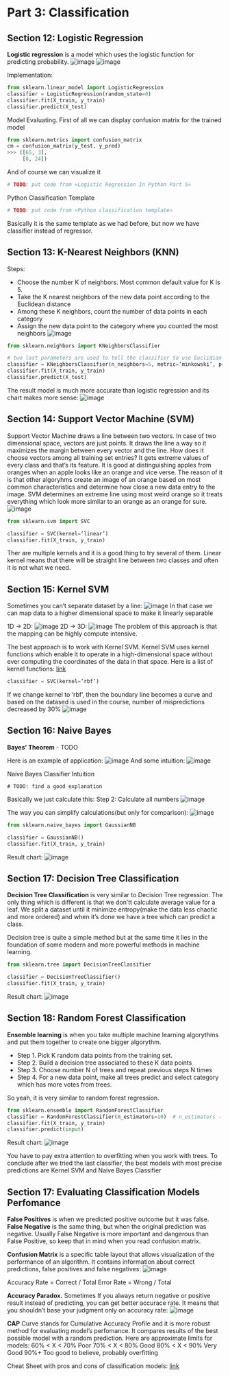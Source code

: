 # Part 3:  Classification

## Section 12: Logistic Regression
**Logistic regression** is a model which uses the logistic function for predicting probability.
![image](images/15.png)
![image](images/16.png)

Implementation:
```python
from sklearn.linear_model import LogisticRegression
classifier = LogisticRegression(random_state=0)
classifier.fit(X_train, y_train)
classifier.predict(X_test)
```

Model Evaluating.
First of all we can display confusion matrix for the trained model
```python
from sklearn.metrics import confusion_matrix
cm = confusion_matrix(y_test, y_pred)
>>> ([65, 3],
     [8, 24])
```

And of course we can visualize it
```python
# TODO: put code from «Logistic Regression In Python Part 5»
```

Python Classification Template
```python
# TODO: put code from «Python classification template»
```
Basically it is the same template as we had before, but now we have classifier instead of regressor.


## Section 13: K-Nearest Neighbors (KNN)

Steps:
* Choose the number K of neighbors. Most common default value for K is 5.
* Take the K nearest neighbors of the new data point according to the Euclidean distance
* Among these K neighbors, count the number of data points in each category
* Assign the new data point to the category where you counted the most neighbors
![image](images/17.png)

```python
from sklearn.neighbors import KNeighborsClassifier

# two last parameters are used to tell the classifier to use Euclidian distance
classifier = KNeighborsClassifier(n_neighbors=5, metric=‘minkowski’, p=2)
classifier.fit(X_train, y_train)
classifier.predict(X_test)
```

The result model is much more accurate than logistic regression and its chart makes more sense: ![image](images/18.png)


## Section 14: Support Vector Machine (SVM)
Support Vector Machine draws a line between two vectors. In case of two dimensional space, vectors are just points. It draws the line a way so it maximizes the margin between every vector and the line. How does it choose vectors among all training set entries? It gets extreme values of every class and that’s its feature. It is good at distinguishing apples from oranges when an apple looks like an orange and vice verse. The reason of it is that other algoryhms create an image of an orange based on most common characteristics and determine how close a new data entry to the image. SVM determines an extreme line using most weird orange so it treats everything which look more similar to an orange as an orange for sure.
![image](images/19.png)

```python
from sklearn.svm import SVC

classifier = SVC(kernel=‘linear’)
classifier.fit(X_train, y_train)
```
Ther are multiple kernels and it is a good thing to try several of them. Linear kernel means that there will be straight line between two classes and often it is not what we need.

## Section 15: Kernel SVM
Sometimes you can’t separate dataset by a line: ![image](images/20.png)
In that case we can map data to a higher dimensional space to make it linearly separable

1D -> 2D:  ![image](images/21.png)
2D -> 3D:  ![image](images/22.png)
The problem of this approach is that the mapping can be highly compute intensive.

The best approach is to work with Kernel SVM.
Kernel SVM uses kernel functions which enable it to operate in a high-dimensional space without ever computing the coordinates of the data in that space.
Here is a list of kernel functions: [link](https://web.archive.org/web/20170408175954/http://mlkernels.readthedocs.io/en/latest/)

```python
classifier = SVC(kernel=‘rbf’)
```
If we change kernel to ‘rbf’, then the boundary line becomes a curve and based on the datased is used in the course, number of mispredictions decreased by 30%
![image](images/23.png)


## Section 16: Naive Bayes
**Bayes’ Theorem** - TODO

Here is an example of application: ![image](images/24.png)
And some intuition: ![image](images/25.png)

Naive Bayes Classifier Intuition

`# TODO: find a good explanation`

Basically we just calculate this:
Step 2: Calculate all numbers ![image](images/26.png)

The way you can simplify calculations(but only for comparison): ![image](images/27.png)

```python
from sklearn.naive_bayes import GaussianNB

classifier = GaussianNB()
classifier.fit(X_train, y_train)
```
Result chart: ![image](images/28.png)


## Section 17: Decision Tree Classification
**Decision Tree Classification** is very similar to Decision Tree regression. The only thing which is different is that we don’tt calculate average value for a leaf. We split a dataset until it minimize entropy(make the data less chaotic and more ordered) and when it’s done we have a tree which can predict a class.

Decision tree is quite a simple method but at the same time it lies in the foundation of some modern and more powerful methods in machine learning.

```python
from sklearn.tree import DecisionTreeClassifier

classifier = DecisionTreeClassifier()
classifier.fit(X_train, y_train)
```

Result chart: ![image](images/29.png)


## Section 18: Random Forest Classification

**Ensemble learning** is when you take multiple machine learning algorythms and put them together to create one bigger algorythm.

* Step 1. Pick K random data points from the training set.
* Step 2. Build a decision tree associated to these K data points
* Step 3. Choose number N of trees and repeat previous steps N times
* Step 4. For a new data point, make all trees predict and select category which has more votes from trees.

So yeah, it is very similar to random forest regression.

```python
from sklearn.ensemble import RandomForestClassifier
classifier = RandomForestClassifier(n_estimators=10)  # n_estimators - the number of trees
classifier.fit(X_train, y_train)
classifier.predict(input)
```

Result chart: ![image](images/30.png)

You have to pay extra attention to overfitting when you work with trees.
To conclude after we tried the last classifier, the best models with most precise predictions are Kernel SVM and Naive Bayes Classifier


## Section 17: Evaluating Classification Models Perfomance

**False Positives** is when we predicted positive outcome but it was false. **False Negative** is the same thing, but when the original prediction was negative.
Usually False Negative is more important and dangerous than False Positive, so keep that in mind when you read confusion matrix.

**Confusion Matrix** is a specific table layout that allows visualization of the performance of an algorithm. It contains information about correct predictions, false positives and false negatives: ![image](images/31.png)

Accuracy Rate = Correct / Total
Error Rate = Wrong / Total

**Accuracy Paradox.** Sometimes If you always return negative or positive result instead of predicting, you can get better accurace rate. It means that you shouldn’t base your judgment only on accuracy rate: ![image](images/32.png)

**CAP** Curve stands for Cumulative Accuracy Profile and it is more robust method for evaluating model’s perfomance. It compares results of the best possible model with a random prediction. Here are approximate limits for models:
60% < X < 70%  Poor
70% < X < 80%  Good
80% < X < 90%  Very Good
90%+           Too good to believe, probably overfitting

Cheat Sheet with pros and cons of classification models: [link](https://sds-platform-private.s3-us-east-2.amazonaws.com/uploads/P14-Classification-Pros-Cons.pdf)

